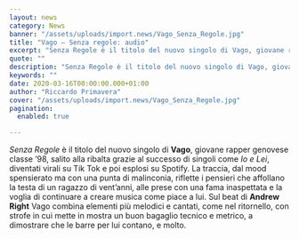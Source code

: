```yaml
---
layout: news
category: News
banner: "/assets/uploads/import.news/Vago_Senza_Regole.jpg"
title: "Vago – Senza regole: audio"
excerpt: "Senza Regole è il titolo del nuovo singolo di Vago, giovane rapper genovese classe ’98, salito alla ribalta grazie al successo di singoli come Io e Lei, diventati virali su Tik Tok e poi esplosi su Spotify. La traccia, dal mood spensierato ma con una punta di malinconia, riflette i pensieri che affollano la testa [&hellip"
quote: ""
description: "Senza Regole è il titolo del nuovo singolo di Vago, giovane rapper genovese classe ’98, salito alla ribalta grazie al successo di singoli come Io e Lei, diventati virali su Tik Tok e poi esplosi su Spotify. La traccia, dal mood spensierato ma con una punta di malinconia, riflette i pensieri che affollano la testa [&hellip"
keywords: ""
date: 2020-03-16T00:00:00.000+01:00
author: "Riccardo Primavera"
cover: "/assets/uploads/import.news/Vago_Senza_Regole.jpg"
pagination:
  enabled: true

---
```


_Senza Regole_ è il titolo del nuovo singolo di **Vago**, giovane rapper genovese classe ’98, salito alla ribalta grazie al successo di singoli come _Io e Lei_, diventati virali su Tik Tok e poi esplosi su Spotify. La traccia, dal mood spensierato ma con una punta di malinconia, riflette i pensieri che affollano la testa di un ragazzo di vent’anni, alle prese con una fama inaspettata e la voglia di continuare a creare musica come piace a lui. Sul beat di **Andrew** **Right** Vago combina elementi più melodici e cantati, come nel ritornello, con strofe in cui mette in mostra un buon bagaglio tecnico e metrico, a dimostrare che le barre per lui contano, e molto.